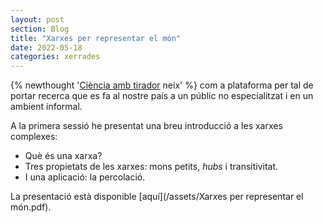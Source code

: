 ```yaml
---
layout: post
section: Blog
title: "Xarxes per representar el món"
date: 2022-05-18
categories: xerrades
---
```


{% newthought '[Ciència amb tirador](https://lgalbany.github.io/CaT/) neix' %}
com a plataforma per tal de portar recerca que es fa al nostre país a un públic
no especialitzat i en un ambient informal.

A la primera sessió he presentat una breu introducció a les xarxes complexes:

- Què és una xarxa?
- Tres propietats de les xarxes: mons petits, _hubs_ i transitivitat.
- I una aplicació: la percolació.

La presentació està disponible [aquí](/assets/Xarxes per representar el món.pdf).
